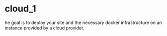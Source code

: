 # cloud_1
he goal is to deploy your site and the necessary docker infrastructure on an instance provided by a cloud provider.
